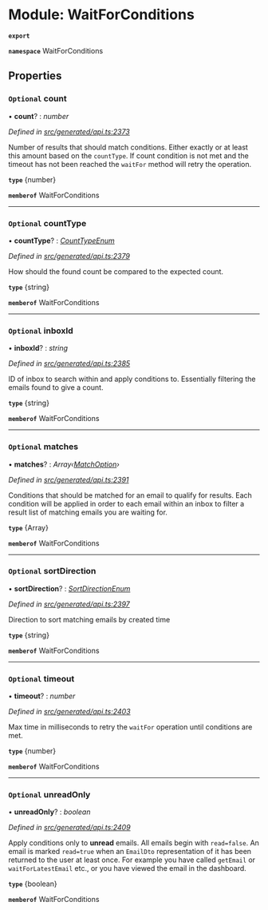 # Module: WaitForConditions

**`export`** 

**`namespace`** WaitForConditions

## Properties

### `Optional` count

• **count**? : *number*

*Defined in [src/generated/api.ts:2373](https://github.com/mailslurp/mailslurp-client-ts-js/blob/507ad2d/src/generated/api.ts#L2373)*

Number of results that should match conditions. Either exactly or at least this amount based on the `countType`. If count condition is not met and the timeout has not been reached the `waitFor` method will retry the operation.

**`type`** {number}

**`memberof`** WaitForConditions

___

### `Optional` countType

• **countType**? : *[CountTypeEnum](../enums/_generated_api_.waitforconditions.counttypeenum.md)*

*Defined in [src/generated/api.ts:2379](https://github.com/mailslurp/mailslurp-client-ts-js/blob/507ad2d/src/generated/api.ts#L2379)*

How should the found count be compared to the expected count.

**`type`** {string}

**`memberof`** WaitForConditions

___

### `Optional` inboxId

• **inboxId**? : *string*

*Defined in [src/generated/api.ts:2385](https://github.com/mailslurp/mailslurp-client-ts-js/blob/507ad2d/src/generated/api.ts#L2385)*

ID of inbox to search within and apply conditions to. Essentially filtering the emails found to give a count.

**`type`** {string}

**`memberof`** WaitForConditions

___

### `Optional` matches

• **matches**? : *Array‹[MatchOption](_generated_api_.matchoption.md)›*

*Defined in [src/generated/api.ts:2391](https://github.com/mailslurp/mailslurp-client-ts-js/blob/507ad2d/src/generated/api.ts#L2391)*

Conditions that should be matched for an email to qualify for results. Each condition will be applied in order to each email within an inbox to filter a result list of matching emails you are waiting for.

**`type`** {Array<MatchOption>}

**`memberof`** WaitForConditions

___

### `Optional` sortDirection

• **sortDirection**? : *[SortDirectionEnum](../enums/_generated_api_.waitforconditions.sortdirectionenum.md)*

*Defined in [src/generated/api.ts:2397](https://github.com/mailslurp/mailslurp-client-ts-js/blob/507ad2d/src/generated/api.ts#L2397)*

Direction to sort matching emails by created time

**`type`** {string}

**`memberof`** WaitForConditions

___

### `Optional` timeout

• **timeout**? : *number*

*Defined in [src/generated/api.ts:2403](https://github.com/mailslurp/mailslurp-client-ts-js/blob/507ad2d/src/generated/api.ts#L2403)*

Max time in milliseconds to retry the `waitFor` operation until conditions are met.

**`type`** {number}

**`memberof`** WaitForConditions

___

### `Optional` unreadOnly

• **unreadOnly**? : *boolean*

*Defined in [src/generated/api.ts:2409](https://github.com/mailslurp/mailslurp-client-ts-js/blob/507ad2d/src/generated/api.ts#L2409)*

Apply conditions only to **unread** emails. All emails begin with `read=false`. An email is marked `read=true` when an `EmailDto` representation of it has been returned to the user at least once. For example you have called `getEmail` or `waitForLatestEmail` etc., or you have viewed the email in the dashboard.

**`type`** {boolean}

**`memberof`** WaitForConditions
